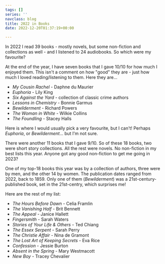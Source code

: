 ```yaml
---
tags: []
series: ''
navclass: blog
title: 2022 in Books
date: 2022-12-20T01:37:19+00:00

---
```

In 2022 I read 39 books - mostly novels, but some non-fiction and collections as well - and I listened to 24 audiobooks. So which were my favourite?

At the end of the year, I have seven books that I gave 10/10 for how much I enjoyed them. This isn't a comment on how "good" they are - just how much I loved reading/listening to them. Here they are...

* _My Cousin Rachel_ - Daphne du Maurier
* _Euphoria_ - Lily King
* _Six Against the Yard_ - collection of classic crime authors
* _Lessons in Chemistry_ - Bonnie Garmus
* _Bewilderment_ - Richard Powers
* _The Woman in White_ - Wilkie Collins
* _The Foundling_ - Stacey Halls

Here is where I would usually pick a very favourite, but I can't! Perhaps _Euphoria_, or _Bewilderment_... but I'm not sure.

There were another 11 books that I gave 9/10. So of these 18 books, two were short story collections. All the rest were novels. No non-fiction in my best lists this year. Anyone got any good non-fiction to get me going in 2023?

One of my top-18 books this year was by a collection of authors, three were by men, and the other 14 by women. The publication dates ranged from 2022, back to 1859. Only one of them (_Bewilderment_) was a 21st-century-published book, set in the 21st-centry, which surprises me!

Here are the rest of my list:

* _The Hours Before Dawn_ - Celia Framlin
* _The Vanishing Half_ - Brit Bennett
* _The Appeal_ - Janice Hallett
* _Fingersmith_ - Sarah Waters
* _Stories of Your Life & Others_ - Ted Chiang
* _The Essex Serpent_ - Sarah Perry
* _The Christie Affair_ - Nina de Gramont
* _The Lost Art of Keeping Secrets_ - Eva Rice
* _Confession_ - Jessie Burton
* _Absent in the Spring_ - Mary Westmacott
* _New Boy_ - Tracey Chevalier